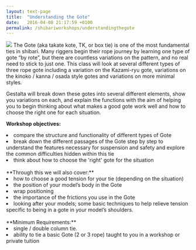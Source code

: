 ```yaml
---
layout: text-page
title:  "Understanding the Gote"
date:   2016-04-08 21:17:59 +0100
permalink: /shibariworkshops/understandingthegote
---
```

<img src="{{site.baseurl}}/img/shibari/gestaltamayagote.jpg" class="text-image-left" />
The Gote (aka takate kote, TK, or box tie) is one of the most fundamental ties in shibari. Many riggers begin their rope journey by learning one type of gote “by rote”, but there are countless variations on the pattern, and no real need to stick to just one.
This class will look at several different types of three rope gote including a variation on the Kazami-ryu gote, variations on the kinoko / kanna / osada style gotes and variations on more minimal styles.

Gestalta will break down these gotes into several different elements, show you variations on each, and explain the functions with the aim of helping you to begin thinking about what makes a good gote work well and how to choose the right one for each situation.

**Workshop objectives:**
<li>compare the structure and functionality of different types of Gote</li>
<li>break down the different passages of the Gote step by step to understand the features necessary for suspension and safety and explore the common difficulties hidden within this tie</li>
<li>think about how to choose the 'right' gote for the situation</li>
<br>
**Through this we will also cover:**
<li>how to choose a good tension for your tie (depending on the situation)</li>
<li>the position of your model’s body in the Gote</li>
<li>wrap positioning</li>
<li>the importance of the frictions you use in the Gote</li>
<li>looking after your models; some basic techniques to help relieve tension specific to being in a gote in your model’s shoulders.</li>
<br>
**Minimum Requirements:**
<li>single / double column tie.</li>
<li>ability to tie a basic Gote (2 or 3 rope) taught to you in a workshop or private tuition</li>
